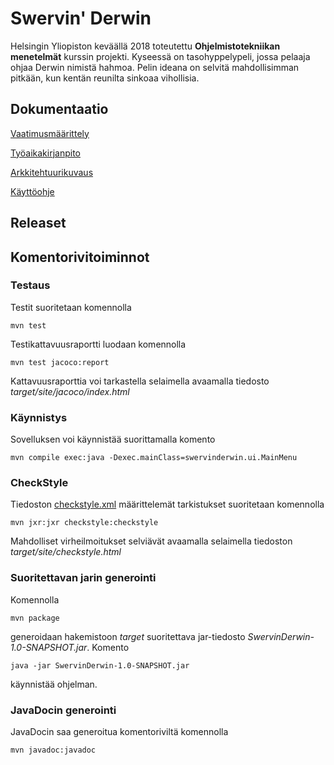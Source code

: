 # Swervin' Derwin

Helsingin Yliopiston keväällä 2018 toteutettu **Ohjelmistotekniikan menetelmät** kurssin projekti. Kyseessä on tasohyppelypeli, jossa pelaaja ohjaa Derwin nimistä hahmoa. Pelin ideana on selvitä mahdollisimman pitkään, kun kentän reunilta sinkoaa vihollisia.

## Dokumentaatio

[Vaatimusmäärittely](https://github.com/Antsax/otm-harjoitustyo/blob/master/dokumentaatio/vaatimusmaarittely.md)

[Työaikakirjanpito](https://github.com/Antsax/otm-harjoitustyo/blob/master/dokumentaatio/tyoaikakirjanpito.md)

[Arkkitehtuurikuvaus](https://github.com/Antsax/otm-harjoitustyo/blob/master/dokumentaatio/arkkitehtuuri.md)

[Käyttöohje](https://github.com/Antsax/otm-harjoitustyo/blob/master/dokumentaatio/kayttoohje.md)

## Releaset



## Komentorivitoiminnot

### Testaus

Testit suoritetaan komennolla 

`mvn test`

Testikattavuusraportti luodaan komennolla

`mvn test jacoco:report`

Kattavuusraporttia voi tarkastella selaimella avaamalla tiedosto *target/site/jacoco/index.html*

### Käynnistys

Sovelluksen voi käynnistää suorittamalla komento 

`mvn compile exec:java -Dexec.mainClass=swervinderwin.ui.MainMenu`

### CheckStyle

Tiedoston [checkstyle.xml](https://github.com/Antsax/otm-harjoitustyo/blob/master/SwervinDerwin/checkstyle.xml) määrittelemät tarkistukset suoritetaan komennolla

`mvn jxr:jxr checkstyle:checkstyle`

Mahdolliset virheilmoitukset selviävät avaamalla selaimella tiedoston *target/site/checkstyle.html*

### Suoritettavan jarin generointi

Komennolla 

`mvn package` 

generoidaan hakemistoon *target* suoritettava jar-tiedosto *SwervinDerwin-1.0-SNAPSHOT.jar*. Komento

`java -jar SwervinDerwin-1.0-SNAPSHOT.jar`

käynnistää ohjelman.


### JavaDocin generointi

JavaDocin saa generoitua komentoriviltä komennolla

`mvn javadoc:javadoc`

